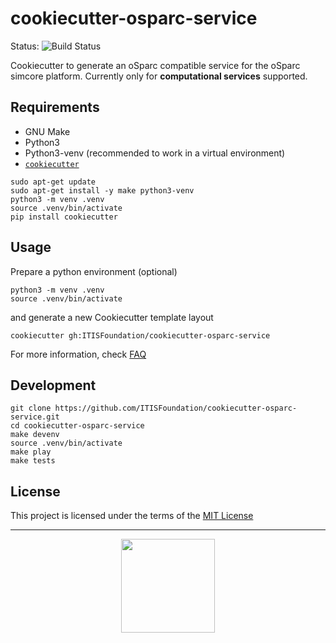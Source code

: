 # cookiecutter-osparc-service

Status: ![Build Status](https://github.com/ITISFoundation/cookiecutter-osparc-service/workflows/Github-CI%20Push/PR/badge.svg)

Cookiecutter to generate an oSparc compatible service for the oSparc simcore platform. Currently only for **computational services** supported.


## Requirements
- GNU Make
- Python3
- Python3-venv (recommended to work in a virtual environment)
- [``cookiecutter``](https://python-package-generator.readthedocs.io/en/master/)

```console
sudo apt-get update
sudo apt-get install -y make python3-venv
python3 -m venv .venv
source .venv/bin/activate
pip install cookiecutter
```

## Usage

Prepare a python environment (optional)

```console
python3 -m venv .venv
source .venv/bin/activate
```

and generate a new Cookiecutter template layout
```console
cookiecutter gh:ITISFoundation/cookiecutter-osparc-service
```

For more information, check [FAQ](./FAQ.md)


## Development

```console
git clone https://github.com/ITISFoundation/cookiecutter-osparc-service.git
cd cookiecutter-osparc-service
make devenv
source .venv/bin/activate
make play
make tests
```

## License

This project is licensed under the terms of the [MIT License](/LICENSE)


---

<p align="center">
<img src="https://forthebadge.com/images/badges/built-with-love.svg" width="150">
</p>

